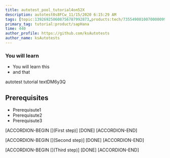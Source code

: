 ```yaml
---
title: autotest_pool_tutorial4on52X
description: autotest0s8FCw_11/15/2020 6:15:29 AM
tags: [topic:139269250608756787992873,products:tech/73554900100700000996,tutorial:experience/advanced]
primary_tag: tutorial:product/sapHana
time: 440
author_profile: https://github.com/ksAutotests
author_name: ksAutotests
---
```

### You will learn
- You will learn this
- and that

autotest tutorial textDM6y3Q

## Prerequisites
- Prerequisute1
- Prerequisute2
- Prerequisute3

[ACCORDION-BEGIN [](First step)]
[DONE]
[ACCORDION-END]

[ACCORDION-BEGIN [](Second step)]
[DONE]
[ACCORDION-END]

[ACCORDION-BEGIN [](Third step)]
[DONE]
[ACCORDION-END]

